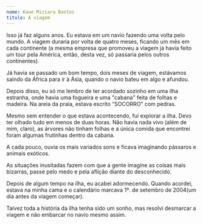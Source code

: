 ```yaml
---
nome: Kaue Miziara Bastos
titulo: A viagem
---
```


Isso já faz alguns anos. Eu estava em um navio fazendo uma volta pelo mundo. A viagem duraria por volta de  quatro meses, ficando um mês em cada continente (a mesma empresa que promoveu a viagem já havia feito um tour pela América, então, desta vez, só passaria pelos outros continentes).

Já havia se passado um bom tempo, dois meses de viagem, estávamos saindo da África para ir à Ásia, quando o navio bateu em algo e afundou.

Depois disso, eu só me lembro de ter acordado sozinho em uma ilha estranha, onde havia uma fogueira e uma "cabana" feita de folhas e madeira. Na areia da praia, estava escrito “SOCORRO” com pedras.

Mesmo sem entender o que estava acontecendo, fui explorar a ilha. Devo ter olhado tudo em menos de duas horas. Não havia nada vivo (além de mim, claro), as árvores não tinham folhas e a única comida que encontrei foram algumas frutinhas dentro da cabana.

A cada pouco, ouvia os mais variados sons e ficava imaginando pássaros e animais exóticos.

As situações inusitadas fazem com que a  gente imagine as coisas mais bizarras, passe pelo medo e pela aflição diante do desconhecido.

Depois de algum tempo na ilha, eu acabei adormecendo. Quando acordei, estava na minha cama e o calendário marcava  1º. de setembro de 2004(um dia antes da viagem começar).

Talvez toda a história da ilha tenha sido um sonho, mas resolvi desmarcar a viagem e não embarcar no navio mesmo assim.